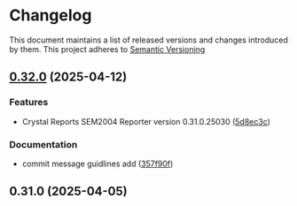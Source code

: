 # Changelog

This document maintains a list of released versions and changes introduced by them.
This project adheres to [Semantic Versioning](https://semver.org/spec/v2.0.0.html)

## [0.32.0](https://dev.azure.com/titanium-sportservice/SPORT_SWM_SEM2004/_git/SPORT_SWM_SEM2004_CR_Reporter/compare/v0.31.0...v0.32.0) (2025-04-12)


### Features

* Crystal Reports SEM2004 Reporter version 0.31.0.25030 ([5d8ec3c](https://dev.azure.com/titanium-sportservice/SPORT_SWM_SEM2004/_git/SPORT_SWM_SEM2004_CR_Reporter/commit/5d8ec3c792a696bbfd197cfebc9af9410815a18a))


### Documentation

* commit message guidlines add ([357f90f](https://dev.azure.com/titanium-sportservice/SPORT_SWM_SEM2004/_git/SPORT_SWM_SEM2004_CR_Reporter/commit/357f90f7e7e3dd7f17ebc7ead4a0d321c4a09c43))

## 0.31.0 (2025-04-05)
